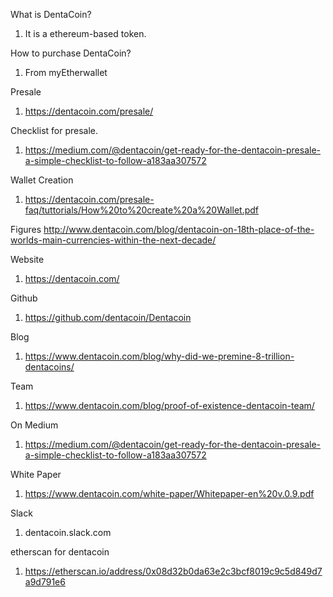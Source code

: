 What is DentaCoin?
1) It is a ethereum-based token.

How to purchase DentaCoin?
1) From myEtherwallet

Presale
1) https://dentacoin.com/presale/


Checklist for presale.
1) https://medium.com/@dentacoin/get-ready-for-the-dentacoin-presale-a-simple-checklist-to-follow-a183aa307572


Wallet Creation
1) https://dentacoin.com/presale-faq/tuttorials/How%20to%20create%20a%20Wallet.pdf

Figures
http://www.dentacoin.com/blog/dentacoin-on-18th-place-of-the-worlds-main-currencies-within-the-next-decade/

Website
1) https://dentacoin.com/

Github
1) https://github.com/dentacoin/Dentacoin

Blog
1) https://www.dentacoin.com/blog/why-did-we-premine-8-trillion-dentacoins/


Team
1) https://www.dentacoin.com/blog/proof-of-existence-dentacoin-team/


On Medium
1) https://medium.com/@dentacoin/get-ready-for-the-dentacoin-presale-a-simple-checklist-to-follow-a183aa307572

White Paper
1) https://www.dentacoin.com/white-paper/Whitepaper-en%20v.0.9.pdf


Slack
1) dentacoin.slack.com


etherscan for dentacoin
1) https://etherscan.io/address/0x08d32b0da63e2c3bcf8019c9c5d849d7a9d791e6



